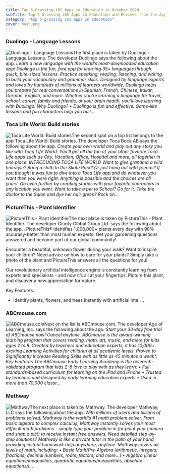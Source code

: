 ```yaml
---
title: Top 5 Grossing iOS Apps in Education in October 2020
subTitle: Top 5 Grossing iOS Apps in Education and Reviews from the AppStore in October 2020.
category: "top 5 grossing ios apps in education"
cover: main.png
---
```


### Duolingo - Language Lessons

![Duolingo - Language Lessons](https://is3-ssl.mzstatic.com/image/thumb/Purple124/v4/f6/68/9b/f6689bc0-c3b0-4dfc-7b6c-c1b62830a239/AppIcon-0-0-1x_U007emarketing-0-0-0-7-0-0-sRGB-0-0-0-GLES2_U002c0-512MB-85-220-0-0.png/100x100bb.png)The first place is taken by Duolingo - Language Lessons. The developer Duolingo says the following about the app. _Learn a new language with the world’s most-downloaded education app! Duolingo is the fun, free app for learning 35+ languages through quick, bite-sized lessons. Practice speaking, reading, listening, and writing to build your vocabulary and grammar skills.   Designed by language experts and loved by hundreds of millions of learners worldwide, Duolingo helps you prepare for real conversations in Spanish, French, Chinese, Italian, German, English, and more.  Whether you’re learning a language for travel, school, career, family and friends, or your brain health, you’ll love learning with Duolingo.  Why Duolingo? • Duolingo is fun and effective. Game-like lessons and fun characters help you buil_...

### Toca Life World: Build stories

![Toca Life World: Build stories](https://is1-ssl.mzstatic.com/image/thumb/Purple114/v4/1b/2e/a5/1b2ea5fa-22a3-b3a0-fa10-a2938e36def5/AppIcon-0-0-1x_U007emarketing-0-0-0-6-0-0-sRGB-0-0-0-GLES2_U002c0-512MB-85-220-0-0.png/100x100bb.png)The second spot on a top list belongs to the app Toca Life World: Build stories. The developer Toca Boca AB says the following about the app. _Create your own world and play out any story you like with Toca Life World. You’ll get all the fun of your other favorite Toca Life apps such as City, Vacation, Office, Hospital and more, all together in one place.   INTRODUCING TOCA LIFE WORLD Want to give grandma a wild hairstyle? Bring a sloth to the Skate Park? Or just hang out with friends? If you thought it was fun to dive into a Toca Life app and do whatever you want then you were right. Anything is possible and the choices are all yours.   Go even further by creating stories with your favorite characters in any location you want. Want to take a pet to School? Go for it. Take the doctor to the Salon and dye her hair green? Rock on_...

### PictureThis - Plant Identifier

![PictureThis - Plant Identifier](https://is3-ssl.mzstatic.com/image/thumb/Purple114/v4/a7/f0/c7/a7f0c763-2d8c-83fc-d53c-525d9a895084/AppIcon-0-0-1x_U007emarketing-0-0-0-7-0-0-sRGB-0-0-0-GLES2_U002c0-512MB-85-220-0-0.png/100x100bb.png)The next place is taken by PictureThis - Plant Identifier. The developer Glority Global Group Ltd. says the following about the app. _PictureThis® identifies 1,000,000+ plants every day with 98% accuracy-better than most human experts. Get your gardening questions answered and become part of our global community!  Encounter a beautiful, unknown flower during your walk?  Want to inspire your children?  Need advice on how to care for your plants?  Simply take a photo of the plant and PictureThis answers all the questions for you!  Our revolutionary artificial intelligence engine is constantly learning from experts and specialists - and now it’s all at your fingertips. Picture this plant, and discover a new appreciation for nature.  Key Features:  - Identify plants, flowers, and trees instantly with artificial inte_...

### ABCmouse.com

![ABCmouse.com](https://is5-ssl.mzstatic.com/image/thumb/Purple114/v4/af/b0/c6/afb0c62f-4e3c-57ef-5b56-59ccfdf3f6b5/AppIcon-0-0-1x_U007emarketing-0-0-0-7-0-85-220.png/100x100bb.png)Next on the list is ABCmouse.com. The developer Age of Learning, Inc. says the following about the app. _Start your 30-day free trial of ABCmouse now! Cancel anytime.  ABCmouse is the award-winning learning program that covers reading, math, art, music, and more for kids ages 2 to 8. Created by teachers and education experts, it has 10,000+ exciting Learning Activities for children at all academic levels.  Proven to Significantly Increase Reading Skills with as little as 45 minutes a week*.    Key Features  The ABCmouse Early Learning Academy is the research-validated program that kids 2–8 love to play with as they learn:  • Full standards-based curriculum for learning on the iPad and iPhone • Trusted by teachers and designed by early learning education experts • Used in more than 70,000 classr_...

### Mathway

![Mathway](https://is3-ssl.mzstatic.com/image/thumb/Purple114/v4/87/13/f2/8713f2cc-574d-c810-ec7a-3f7ab49a233d/AppIcons-1x_U007emarketing-3-85-220.png/100x100bb.png)The next place is taken by Mathway. The developer Mathway, LLC says the following about the app. _With millions of users and billions of problems solved, Mathway is the world's #1 math problem solver. From basic algebra to complex calculus, Mathway instantly solves your most difficult math problems - simply type your problem in (or point your camera and snap a pic!) to receive instant free answers.  Need detailed step-by-step solutions? Mathway is like a private tutor in the palm of your hand, providing instant homework help anywhere, anytime.  Mathway covers all levels of math, including: • Basic Math/Pre-Algebra (arithmetic, integers, fractions, decimal numbers, roots, factors, and more...) • Algebra (linear equations/inequalities, quadratic equations/inequalities, absolute equations/i_...

